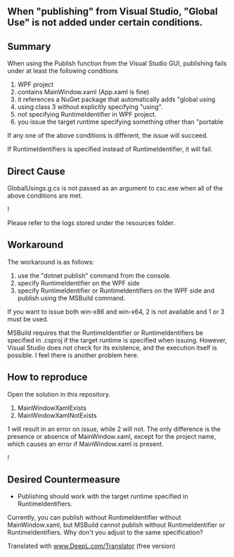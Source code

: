 ## When "publishing" from Visual Studio, "Global Use" is not added under certain conditions.

## Summary

When using the Publish function from the Visual Studio GUI, publishing fails under at least the following conditions

1. WPF project
2. contains MainWindow.xaml (App.xaml is fine)
3. it references a NuGet package that automatically adds "global using
4. using class 3 without explicitly specifying "using".
5. not specifying RuntimeIdentifier in WPF project.
6. you issue the target runtime specifying something other than "portable

If any one of the above conditions is different, the issue will succeed.

If RuntimeIdentifiers is specified instead of RuntimeIdentifier, it will fail.

## Direct Cause

GlobalUsings.g.cs is not passed as an argument to csc.exe when all of the above conditions are met.

! [](resources/diff.png)

Please refer to the logs stored under the resources folder.

## Workaround

The workaround is as follows:

1. use the "dotnet publish" command from the console.
2. specify RuntimeIdentifier on the WPF side
3. specify RuntimeIdentifier or RuntimeIdentifiers on the WPF side and publish using the MSBuild command.

If you want to issue both win-x86 and win-x64, 2 is not available and 1 or 3 must be used.

MSBuild requires that the RuntimeIdentifier or RuntimeIdentifiers be specified in .csproj if the target runtime is specified when issuing. However, Visual Studio does not check for its existence, and the execution itself is possible. I feel there is another problem here.

## How to reproduce

Open the solution in this repository.

1. MainWindowXamlExists
2. MainWindowXamlNotExists

1 will result in an error on issue, while 2 will not. The only difference is the presence or absence of MainWindow.xaml, except for the project name, which causes an error if MainWindow.xaml is present.

! [](resources/diff2.png)

## Desired Countermeasure

- Publishing should work with the target runtime specified in RuntimeIdentifiers.

Currently, you can publish without RuntimeIdentifier without MainWindow.xaml, but MSBuild cannot publish without RuntimeIdentifier or RuntimeIdentifiers. Why don't you adjust to the same specification?

Translated with www.DeepL.com/Translator (free version)